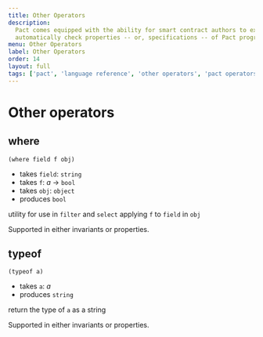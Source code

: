 ```yaml
---
title: Other Operators
description:
  Pact comes equipped with the ability for smart contract authors to express and
  automatically check properties -- or, specifications -- of Pact programs.
menu: Other Operators
label: Other Operators
order: 14
layout: full
tags: ['pact', 'language reference', 'other operators', 'pact operators']
---
```


# Other operators

## where

```pact
(where field f obj)
```

- takes `field`: `string`
- takes `f`: _a_ -> `bool`
- takes `obj`: `object`
- produces `bool`

utility for use in `filter` and `select` applying `f` to `field` in `obj`

Supported in either invariants or properties.

## typeof

```pact
(typeof a)
```

- takes `a`: _a_
- produces `string`

return the type of `a` as a string

Supported in either invariants or properties.
